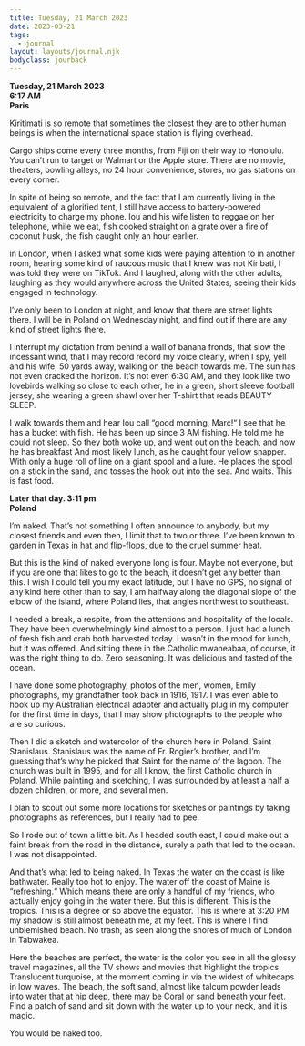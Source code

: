 ```yaml
---
title: Tuesday, 21 March 2023
date: 2023-03-21
tags:
  - journal
layout: layouts/journal.njk
bodyclass: jourback
---
```

**Tuesday, 21 March 2023**  
**6:17 AM**  
**Paris**

Kiritimati is so remote that sometimes the closest they are to other human beings is when the international space station is flying overhead.

Cargo ships come every three months, from Fiji on their way to Honolulu. You can’t run to target or Walmart or the Apple store. There are no movie, theaters, bowling alleys, no 24 hour convenience, stores, no gas stations on every corner.

In spite of being so remote, and the fact that I am currently living in the equivalent of a glorified tent, I still have access to battery-powered electricity to charge my phone. Iou and his wife listen to reggae on her telephone, while we eat, fish cooked straight on a grate over a fire of coconut husk, the fish caught only an hour earlier.

in London, when I asked what some kids were paying attention to in another room, hearing some kind of raucous music that I knew was not Kiribati, I was told they were on TikTok. And I laughed, along with the other adults, laughing as they would anywhere across the United States, seeing their kids engaged in technology.

I’ve only been to London at night, and know that there are street lights there. I will be in Poland on Wednesday night, and find out if there are any kind of street lights there.

I interrupt my dictation from behind a wall of banana fronds, that slow the incessant wind, that I may record record my voice clearly, when I spy, yell and his wife, 50 yards away, walking on the beach towards me. The sun has not even cracked the horizon. It’s not even 6:30 AM, and they look like two lovebirds walking so close to each other, he in a green, short sleeve football jersey, she wearing a green shawl over her T-shirt that reads BEAUTY SLEEP.

I walk towards them and hear Iou call “good morning, Marc!“ I see that he has a bucket with fish. He has been up since 3 AM fishing. He told me he could not sleep. So they both woke up, and went out on the beach, and now he has breakfast And most likely lunch, as he caught four yellow snapper. With only a huge roll of line on a giant spool and a lure. He places the spool on a stick in the sand, and tosses the hook out into the sea. And waits. This is fast food.

**Later that day. 3:11 pm**  
**Poland**

I’m naked. That’s not something I often announce to anybody, but my closest friends and even then, I limit that to two or three. I’ve been known to garden in Texas in hat and flip-flops, due to the cruel summer heat.

But this is the kind of naked everyone long is four. Maybe not everyone, but if you are one that likes to go to the beach, it doesn’t get any better than this. I wish I could tell you my exact latitude, but I have no GPS, no signal of any kind here other than to say, I am halfway along the diagonal slope of  the elbow of the island, where Poland lies, that angles northwest to southeast.

I needed a break, a respite, from the attentions and hospitality of the locals. They have been overwhelmingly kind almost to a person. I just had a lunch of fresh fish and crab both harvested today. I wasn’t in the mood for lunch, but it was offered. And sitting there in the Catholic mwaneabaa, of course, it was the right thing to do. Zero seasoning. It was delicious and tasted of the ocean.

I have done some photography, photos of the men, women, Emily photographs, my grandfather took back in 1916, 1917. I was even able to hook up my Australian electrical adapter and actually plug in my computer for the first time in days, that I may show photographs to the people who are so curious.

Then I did a sketch and watercolor of the church here in Poland, Saint Stanislaus. Stanislaus was the name of Fr. Rogier’s brother, and I’m guessing that’s why he picked that Saint for the name of the lagoon. The church was built in 1995, and for all I know, the first Catholic church in Poland. While painting and sketching, I was surrounded by at least a half a dozen children, or more, and several men.

I plan to scout out some more locations for sketches or paintings by taking photographs as references, but I really had to pee.

So I rode out of town a little bit. As I headed south east, I could make out a faint break from the road in the distance, surely a path that led to the ocean. I was not disappointed.

And that’s what led to being naked. In Texas the water on the coast is like bathwater. Really too hot to enjoy. The water off the coast of Maine is “refreshing.“ Which means there are only a handful of my friends, who actually enjoy going in the water there. But this is different. This is the tropics. This is a degree or so above the equator. This is where at 3:20 PM my shadow is still almost beneath me, at my feet. This is where I find unblemished beach. No trash, as seen along the shores of much of London in Tabwakea.

Here the beaches are perfect, the water is the color you see in all the glossy travel magazines, all the TV shows and movies that highlight the tropics. Translucent turquoise, at the moment coming in via the widest of whitecaps in low waves. The beach, the soft sand, almost like talcum powder leads into water that at hip deep, there may be Coral or sand beneath your feet. Find a patch of sand and sit down with the water up to your neck, and it is magic.

You would be naked too.
